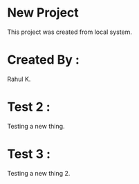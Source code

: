 # New Project
This project was created from local system.
 
# Created By :
Rahul K.

# Test 2 :
Testing  a new thing.

# Test 3 :
Testing a new thing 2.